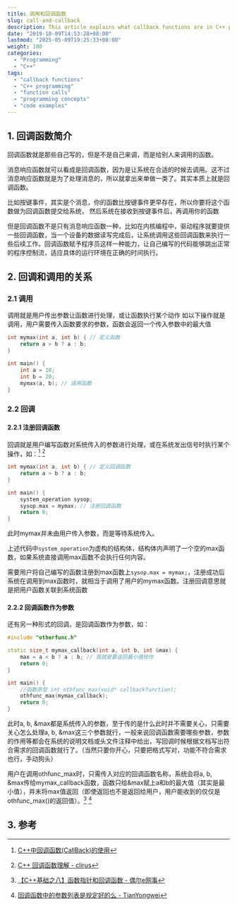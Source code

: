 ```yaml
---
title: 调用和回调函数
slug: call-and-callback
description: This article explains what callback functions are in C++ programming, how they differ from normal function calls, and provides insights into their usage and registration. Examples are provided to elucidate these concepts.
date: "2019-10-09T14:53:28+08:00"
lastmod: "2025-05-09T19:25:33+08:00"
weight: 100
categories:
  - "Programming"
  - "C++"
tags:
  - "callback functions"
  - "C++ programming"
  - "function calls"
  - "programming concepts"
  - "code examples"
---
```


<!-- markdown-front-matter -->

## 1. 回调函数简介

回调函数就是那些自己写的，但是不是自己来调，而是给别人来调用的函数。

消息响应函数就可以看成是回调函数，因为是让系统在合适的时候去调用。这不过消息响应函数就是为了处理消息的，所以就拿出来单做一类了。其实本质上就是回调函数。

比如按键事件，其实是个消息，你的函数比按键事件更早存在，所以你要将这个函数做为回调函数提交给系统， 然后系统在接收到按键事件后，再调用你的函数

但是回调函数不是只有消息响应函数一种，比如在内核编程中，驱动程序就要提供一些回调函数，当一个设备的数据读写完成后，让系统调用这些回调函数来执行一些后续工作。回调函数赋予程序员这样一种能力，让自己编写的代码能够跳出正常的程序控制流，适应具体的运行环境在正确的时间执行。

## 2. 回调和调用的关系

### 2.1 调用

调用就是用户传出参数让函数进行处理，或让函数执行某个动作
如以下操作就是调用，用户需要传入函数要求的参数，函数会返回一个传入参数中的最大值

```cpp
int mymax(int a, int b) { // 定义函数
    return a > b ? a : b;
}

int main() {
    int a = 10;
    int b = 20;
    mymax(a, b); // 调用函数
}
```

### 2.2 回调

#### 2.2.1 注册回调函数

回调就是用户编写函数对系统传入的参数进行处理，或在系统发出信号时执行某个操作，如：[^1] [^2]

```cpp
int mymax(int a, int b) { // 定义回调函数
    return a > b ? a : b;
}

int main() {
    system_operation sysop;
    sysop.max = mymax; // 注册回调函数
    return 0;
}
```

此时mymax并未由用户传入参数，而是等待系统传入。

上述代码中`system_operation`为虚构的结构体，结构体内声明了一个空的max函数，如果系统直接调用max函数不会执行任何内容。

需要用户将自己编写的函数注册到max函数上`sysop.max = mymax;`，注册成功后系统在调用到max函数时，就相当于调用了用户的mymax函数。注册回调意思就是把用户函数关联到系统函数

#### 2.2.2 回调函数作为参数

还有另一种形式的回调，是回调函数作为参数，如：

```cpp
#include "otherfunc.h"

static size_t mymax_callback(int a, int b, int &max) {
    max = a < b ? a : b; // 我就是要返回最小值给你
    return 0;
}

int main() {
    //函数原型 int othfunc_max(void* callbackfunction);
    othfunc_max(mymax_callback);
    return 0;
}
```

此时a, b, &max都是系统传入的参数，至于传的是什么此时并不需要关心，只需要关心怎么处理a, b, &max这三个参数就行，一般来说回调函数需要哪些参数，参数的作用等都会在系统的说明文档或头文件注释中给出，写回调时候根据文档写出符合需求的回调函数就行了。（当然只要你开心，只要把格式写对，功能不符合需求也行，手动狗头）

用户在调用othfunc_max时，只需传入对应的回调函数名称，系统会将a, b, &max传给mymax_callback函数，函数只给&max赋上a和b的最大值（其实是最小值），并未将max值返回（即使返回也不是返回给用户，用户能收到的仅仅是othfunc_max()的返回值）。[^3] [^4]

## 3. 参考

[^1]: [C++中回调函数(CallBack)的使用](https://blog.csdn.net/bzhxuexi/article/details/11767979)

[^2]: [C++ 回调函数理解 - clirus](https://blog.csdn.net/clirus/article/details/50350519)

[^3]: [【C++基础之八】函数指针和回调函数 - 偶尔e网事](https://blog.csdn.net/jackystudio/article/details/11720325)

[^4]: [回调函数中的参数列表是规定好的么 - TianYongwei](https://cnodejs.org/topic/58205fc7be0a73ad05489563)
